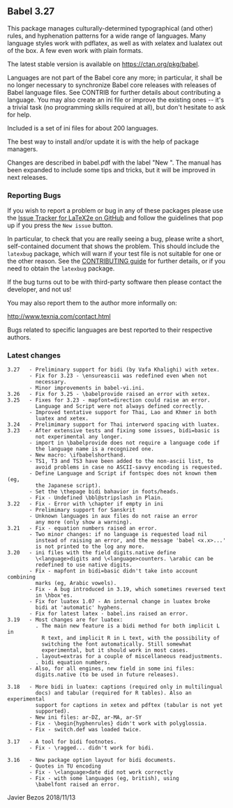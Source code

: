 ## Babel 3.27

This package manages culturally-determined typographical (and other)
rules, and hyphenation patterns for a wide range of languages.  Many
language styles work with pdflatex, as well as with xelatex and
lualatex out of the box.  A few even work with plain formats.

The latest stable version is available on <https://ctan.org/pkg/babel>.

Languages are not part of the Babel core any more; in particular, it
shall be no longer necessary to synchronize Babel core releases with
releases of Babel language files. See CONTRIB for further details
about contributing a language. You may also create an ini file or
improve the existing ones -- it's a trivial task (no programming
skills required at all), but don't hesitate to ask for help.

Included is a set of ini files for about 200 languages.

The best way to install and/or update it is with the help of package
managers.

Changes are described in babel.pdf with the label "New <version>". The
manual has been expanded to include some tips and tricks, but it will
be improved in next releases.

### Reporting Bugs

If you wish to report a problem or bug in any of these packages please
use the
[Issue Tracker for LaTeX2e on GitHub](https://github.com/latex3/latex2e/issues)
and follow the guidelines that pop up if you press the `New issue`
button.

In particular, to check that you are really seeing a bug, please write
a short, self-contained document that shows the problem. This should
include the `latexbug` package, which will warn if your test file is
not suitable for one or the other reason. See the
[CONTRIBUTING guide](https://github.com/latex3/latex2e/blob/master/CONTRIBUTING.md)
for further details, or if you need to obtain the `latexbug` package.

If the bug turns out to be with third-party software then please
contact the developer, and not us!

You may also report them to the author more informally on:

   http://www.texnia.com/contact.html

Bugs related to specific languages are best reported to their
respective authors.

### Latest changes

```
3.27   - Preliminary support for bidi (by Vafa Khalighi) with xetex.
       - Fix for 3.23 - \ensureascii was redefined even when not 
         necessary.
       - Minor improvements in babel-vi.ini.
3.26   - Fix for 3.25 - \babelprovide raised an error with xetex. 
3.25   - Fixes for 3.23 - mapfont=direction could raise an error.
         Language and Script were not always defined correctly.
       - Improved tentative support for Thai, Lao and Khmer in both 
         luatex and xetex.
3.24   - Prelimimary support for Thai interword spacing with luatex.
3.23   - After extensive tests and fixing some issues, bidi=basic is 
         not experimental any longer.
       - import in \babelprovide does not require a language code if
         the language name is a recognized one.
       - New macro: \ifbabelshorthand.
       - TS1, T3 and TS3 have been added to the non-ascii list, to 
         avoid problems in case no ASCII-savvy encoding is requested.
       - Define Language and Script if fontspec does not known them (eg, 
         the Japanese script).
       - Set the \thepage bidi bahavior in foots/heads.
       - Fix - Undefined \bbl@stripslash in Plain.
3.22   - Fix - Error with \chapter if empty in ini
       - Prelimimary support for Sanskrit
       - Unknown languages in aux files do not raise an error
         any more (only show a warning).
3.21   - Fix - equation numbers raised an error.
       - Two minor changes: if no language is requested load nil 
         instead of raising an error, and the message 'babel <x.x>...'
         is not printed to the log any more.
3.20   - ini files with the field digits.native define
         \<language>digits and \<language>counters. \arabic can be
         redefined to use native digits.
       - Fix - mapfont in bidi=basic didn't take into account combining
         marks (eg, Arabic vowels).
       - Fix - A bug introduced in 3.19, which sometimes reversed text 
         in \hbox'es.
       - Fix for luatex 1.07 - An internal change in luatex broke
         bidi at 'automatic' hyphens.
       - Fix for latest latex - babel.ins raised an error.
3.19   - Most changes are for luatex:
         . The main new feature is a bidi method for both implicit L in
           R text, and implicit R in L text, with the possibility of
           switching the font automatically. Still somewhat
           experimental, but it should work in most cases.
         . layout=extras for a couple of miscellaneous readjustments.
         . bidi equation numbers.
       - Also, for all engines, new field in some ini files:
         digits.native (to be used in future releases).
         
3.18   - More bidi in luatex: captions (required only in multilingual
         docs) and tabular (required for R tables). Also an experimental
         support for captions in xetex and pdftex (tabular is not yet
         supported).
       - New ini files: ar-DZ, ar-MA, ar-SY
       - Fix - \begin{hyphenrules} didn't work with polyglossia.
       - Fix - switch.def was loaded twice.
       
3.17   - A tool for bidi footnotes.
       - Fix - \ragged... didn't work for bidi.
       
3.16   - New package option layout for bidi documents.
       - Quotes in TU encoding
       - Fix - \<language>date did not work correctly
       - Fix - with some languages (eg, british), using
         \babelfont raised an error.
```

Javier Bezos
2018/11/13

